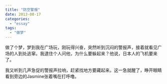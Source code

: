 ```yaml
---
title: "防空警报"
date: 2013-08-17
categories: 
  - "essay"
tags: 
  - "做梦"
---
```


做了个梦，梦到我在广场玩，刚玩得兴奋，突然听到沉闷的警报声，接着就看见广场的人到处逃窜。我逮住个人问他，为什么要躲起来？他说，日本人的飞机要来了。

我又听到几声急促的警报声拉响，赶紧找地方要藏起来。这一急就醒了，睁开眼睛看到旁边的Jasmine张着嘴在打呼噜。
